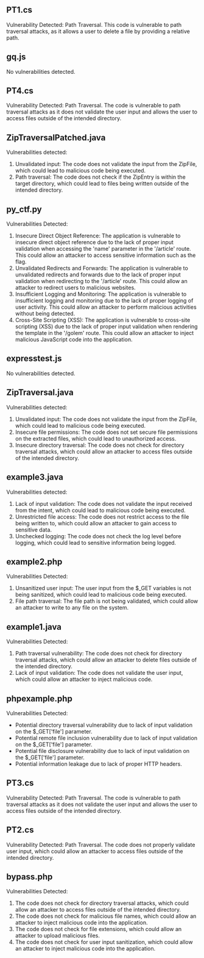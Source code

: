 ## PT1.cs
Vulnerability Detected: Path Traversal. This code is vulnerable to path traversal attacks, as it allows a user to delete a file by providing a relative path.

## gq.js
No vulnerabilities detected.

## PT4.cs
Vulnerability Detected: Path Traversal. The code is vulnerable to path traversal attacks as it does not validate the user input and allows the user to access files outside of the intended directory.

## ZipTraversalPatched.java
Vulnerabilities detected:
1. Unvalidated input: The code does not validate the input from the ZipFile, which could lead to malicious code being executed.
2. Path traversal: The code does not check if the ZipEntry is within the target directory, which could lead to files being written outside of the intended directory.

## py_ctf.py
Vulnerabilities Detected:
1. Insecure Direct Object Reference: The application is vulnerable to insecure direct object reference due to the lack of proper input validation when accessing the 'name' parameter in the '/article' route. This could allow an attacker to access sensitive information such as the flag.
2. Unvalidated Redirects and Forwards: The application is vulnerable to unvalidated redirects and forwards due to the lack of proper input validation when redirecting to the '/article' route. This could allow an attacker to redirect users to malicious websites.
3. Insufficient Logging and Monitoring: The application is vulnerable to insufficient logging and monitoring due to the lack of proper logging of user activity. This could allow an attacker to perform malicious activities without being detected.
4. Cross-Site Scripting (XSS): The application is vulnerable to cross-site scripting (XSS) due to the lack of proper input validation when rendering the template in the '/golem' route. This could allow an attacker to inject malicious JavaScript code into the application.

## expresstest.js
No vulnerabilities detected.

## ZipTraversal.java
Vulnerabilities detected:
1. Unvalidated input: The code does not validate the input from the ZipFile, which could lead to malicious code being executed.
2. Insecure file permissions: The code does not set secure file permissions on the extracted files, which could lead to unauthorized access.
3. Insecure directory traversal: The code does not check for directory traversal attacks, which could allow an attacker to access files outside of the intended directory.

## example3.java
Vulnerabilities detected:
1. Lack of input validation: The code does not validate the input received from the intent, which could lead to malicious code being executed.
2. Unrestricted file access: The code does not restrict access to the file being written to, which could allow an attacker to gain access to sensitive data.
3. Unchecked logging: The code does not check the log level before logging, which could lead to sensitive information being logged.

## example2.php
Vulnerabilities Detected:
1. Unsanitized user input: The user input from the $_GET variables is not being sanitized, which could lead to malicious code being executed.
2. File path traversal: The file path is not being validated, which could allow an attacker to write to any file on the system.

## example1.java
Vulnerabilities Detected:
1. Path traversal vulnerability: The code does not check for directory traversal attacks, which could allow an attacker to delete files outside of the intended directory.
2. Lack of input validation: The code does not validate the user input, which could allow an attacker to inject malicious code.

## phpexample.php
Vulnerabilities Detected:
- Potential directory traversal vulnerability due to lack of input validation on the $_GET['file'] parameter.
- Potential remote file inclusion vulnerability due to lack of input validation on the $_GET['file'] parameter.
- Potential file disclosure vulnerability due to lack of input validation on the $_GET['file'] parameter.
- Potential information leakage due to lack of proper HTTP headers.

## PT3.cs
Vulnerability Detected: Path Traversal. The code is vulnerable to path traversal attacks as it does not validate the user input and allows the user to access files outside of the intended directory.

## PT2.cs
Vulnerability Detected: Path Traversal. The code does not properly validate user input, which could allow an attacker to access files outside of the intended directory.

## bypass.php
Vulnerabilities Detected:
1. The code does not check for directory traversal attacks, which could allow an attacker to access files outside of the intended directory.
2. The code does not check for malicious file names, which could allow an attacker to inject malicious code into the application.
3. The code does not check for file extensions, which could allow an attacker to upload malicious files.
4. The code does not check for user input sanitization, which could allow an attacker to inject malicious code into the application.

